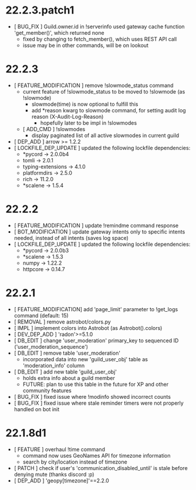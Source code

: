 # 22.2.3.patch1
- [ BUG_FIX ] Guild.owner.id in !serverinfo used gateway cache function 'get_member()', which returned none
    - fixed by changing to fetch_member(), which uses REST API call
    - issue may be in other commands, will be on lookout

# 22.2.3
- [ FEATURE_MODIFICATION ] remove !slowmode_status command
    - current feature of !slowmode_status to be moved to !slowmode (as !slowmode)
        - slowmode(time) is now optional to fulfill this
        - add *reason kwarg to slowmode command, for setting audit log reason (X-Audit-Log-Reason)
            - hopefully later to be impl in !slowmodes
    - [ ADD_CMD ] !slowmodes
        - display paginated list of all active slowmodes in current guild
- [ DEP_ADD ] arrow >= 1.2.2
- [ LOCKFILE_DEP_UPDATE ] updated the following lockfile dependencies:
    - *pycord -> 2.0.0b4
    - tomli -> 2.0.1
    - typing-extensions -> 4.1.0
    - platformdirs -> 2.5.0
    - rich -> 11.2.0
    - *scalene -> 1.5.4

# 22.2.2
- [ FEATURE_MODIFICATION ] update !remindme command response
- [ BOT_MODIFICATION ] update gateway intents only to specific intents needed, instead of all intents (saves log space)
- [ LOCKFILE_DEP_UPDATE ] updated the following lockfile dependencies:
    - *pycord -> 2.0.0b3
    - *scalene -> 1.5.3
    - numpy -> 1.22.2
    - httpcore -> 0.14.7

# 22.2.1
- [ FEATURE_MODIFICATION] add 'page_limit' parameter to !get_logs command (default: 15)  
- [ REMOVAL ] remove astrobot/colors.py
- [ IMPL ] implement colors into Astrobot (as Astrobot().colors)
- [ DEV_DEP_ADD ] 'radon'>=5.1.0
- [ DB_EDIT ] change 'user_moderation' primary_key to sequenced ID ('user_moderation_sequence')
- [ DB_EDIT ] remove table 'user_moderation'
    - incorporated data into new 'guild_user_obj' table as 'moderation_info' column
- [ DB_EDIT ] add new table 'guild_user_obj'
    - holds extra info about a guild member
    - FUTURE: plan to use this table in the future for XP and other community features
- [ BUG_FIX ] fixed issue where !modinfo showed incorrect counts
- [ BUG_FIX ] fixed issue where stale reminder timers were not properly handled on bot init

# 22.1.8d1
- [ FEATURE ] overhaul !time command
    - command now uses GeoNames API for timezone information
    - search by city/location instead of timezone
- [ PATCH ] check if user's 'communication_disabled_until' is stale before denying mute (thanks discord :p)
- [ DEP_ADD ] 'geopy[timezone]'==2.2.0